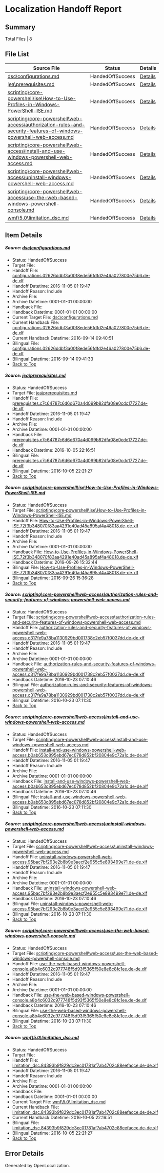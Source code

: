 # <a name='report-top'></a> Localization Handoff Report

## Summary
 Total Files | 8

## File List
 Source File | Status | Details 
 ----------- | ------ | ------- 
 [dsc\configurations.md](https://github.com/PowerShell/powerShell-Docs/blob/49ddf6faf98a51f7ad5252e9563b1543478ed113/dsc/configurations.md) | HandedOffSuccess | [Details](#567ab9528402c7d39d80a997bc14b6c6992cf77219)
 [jea\prerequisites.md](https://github.com/PowerShell/powerShell-Docs/blob/7504fe496a8913718847e45115d126caf4049bef/jea/prerequisites.md) | HandedOffSuccess | [Details](#ac9231a475ba84e9051bbd06a65f3f20c9e49846187)
 [scripting\core-powershell\ise\How-to-Use-Profiles-in-Windows-PowerShell-ISE.md](https://github.com/PowerShell/powerShell-Docs/blob/cb3db96ff87078756166df9f90d44d88cdfd155f/scripting/core-powershell/ise/How-to-Use-Profiles-in-Windows-PowerShell-ISE.md) | HandedOffSuccess | [Details](#3543503655cc506c4c0f8a7f3d1056c05a66ecba2192)
 [scripting\core-powershell\web-access\authorization-rules-and-security-features-of-windows-powershell-web-access.md](https://github.com/PowerShell/powerShell-Docs/blob/fe3d7885b7c031a24a737f58523c8018cfc36146/scripting/core-powershell/web-access/authorization-rules-and-security-features-of-windows-powershell-web-access.md) | HandedOffSuccess | [Details](#f62b1e0ec9f26e1b2bcb364c78a2ce39467655a52219)
 [scripting\core-powershell\web-access\install-and-use-windows-powershell-web-access.md](https://github.com/PowerShell/powerShell-Docs/blob/fe3d7885b7c031a24a737f58523c8018cfc36146/scripting/core-powershell/web-access/install-and-use-windows-powershell-web-access.md) | HandedOffSuccess | [Details](#fe79ca70ff1f9a3960b79747221a70adc46b7c672220)
 [scripting\core-powershell\web-access\uninstall-windows-powershell-web-access.md](https://github.com/PowerShell/powerShell-Docs/blob/fe3d7885b7c031a24a737f58523c8018cfc36146/scripting/core-powershell/web-access/uninstall-windows-powershell-web-access.md) | HandedOffSuccess | [Details](#d84b13db1fa5f12a7b4f8fa7b9b8cd7fb8fbae9d2222)
 [scripting\core-powershell\web-access\use-the-web-based-windows-powershell-console.md](https://github.com/PowerShell/powerShell-Docs/blob/fe3d7885b7c031a24a737f58523c8018cfc36146/scripting/core-powershell/web-access/use-the-web-based-windows-powershell-console.md) | HandedOffSuccess | [Details](#67426f6ad72967293f8aee1b3f098afc73067c592223)
 [wmf\5.0\limitation_dsc.md](https://github.com/PowerShell/powerShell-Docs/blob/39ded85dbb11fbb98b1ede001aa9e92dda81449e/wmf/5.0/limitation_dsc.md) | HandedOffSuccess | [Details](#52c2587e945407c7eeca67bf1b5c9a9c138706d92363)

## Item Details
##### <a name='567ab9528402c7d39d80a997bc14b6c6992cf77219'></a> Source: [dsc\configurations.md](https://github.com/PowerShell/powerShell-Docs/blob/49ddf6faf98a51f7ad5252e9563b1543478ed113/dsc/configurations.md)
* Status: HandedOffSuccess
* Target File: 
* Handoff File: [configurations.02626ddbf3a00f8ede56fdfd2e46a027800e75b6.de-de.xlf](https://github.com/PowerShell/powerShell-Docs.handoff/blob/82880007625658fa574ad0f69161aab1519279e1/ol-handoff/PowerShell/powerShell-Docs.de-de/live/configurations.02626ddbf3a00f8ede56fdfd2e46a027800e75b6.de-de.xlf)
* Handoff Datetime: 2016-11-05 01:19:47
* Handoff Reason: Include
* Archive File: 
* Archive Datetime: 0001-01-01 00:00:00
* Handback File: 
* Handback Datetime: 0001-01-01 00:00:00
* Current Target File: [dsc\configurations.md](https://github.com/PowerShell/powerShell-Docs.de-de/blob/174f9f33084067334712573a323b42668dd79cb2/dsc/configurations.md)
* Current Handback File: [configurations.02626ddbf3a00f8ede56fdfd2e46a027800e75b6.de-de.xlf](https://github.com/PowerShell/powerShell-Docs.handback/blob/4e23e522f4b628433822aaa74ac375214dc61f1d/ol-handback/PowerShell/powerShell-Docs.de-de/live/configurations.02626ddbf3a00f8ede56fdfd2e46a027800e75b6.de-de.xlf)
* Current Handback Datetime: 2016-09-14 09:40:51
* Bilingual File: [configurations.02626ddbf3a00f8ede56fdfd2e46a027800e75b6.de-de.xlf](https://github.com/PowerShell/powerShell-Docs.handback/blob/4e23e522f4b628433822aaa74ac375214dc61f1d/ol-handback/PowerShell/powerShell-Docs.de-de/live/configurations.02626ddbf3a00f8ede56fdfd2e46a027800e75b6.de-de.xlf)
* Bilingual Datetime: 2016-09-14 09:41:33
* [Back to Top](#report-top)

##### <a name='ac9231a475ba84e9051bbd06a65f3f20c9e49846187'></a> Source: [jea\prerequisites.md](https://github.com/PowerShell/powerShell-Docs/blob/7504fe496a8913718847e45115d126caf4049bef/jea/prerequisites.md)
* Status: HandedOffSuccess
* Target File: [jea\prerequisites.md](https://github.com/PowerShell/powerShell-Docs.de-de/blob/763a5dff96e38d7b63d7782fbfb1b37c79d087dc/jea/prerequisites.md)
* Handoff File: [prerequisites.c7c64787c6d6d670a4d099b82dfa08e0cdc17727.de-de.xlf](https://github.com/PowerShell/powerShell-Docs.handoff/blob/82880007625658fa574ad0f69161aab1519279e1/ol-handoff/PowerShell/powerShell-Docs.de-de/live/prerequisites.c7c64787c6d6d670a4d099b82dfa08e0cdc17727.de-de.xlf)
* Handoff Datetime: 2016-11-05 01:19:47
* Handoff Reason: Include
* Archive File: 
* Archive Datetime: 0001-01-01 00:00:00
* Handback File: [prerequisites.c7c64787c6d6d670a4d099b82dfa08e0cdc17727.de-de.xlf](https://github.com/PowerShell/powerShell-Docs.handback/blob/add46c961bd8dd4e185f250d4b589cebb93ee95a/ol-handback/PowerShell/powerShell-Docs.de-de/live/prerequisites.c7c64787c6d6d670a4d099b82dfa08e0cdc17727.de-de.xlf)
* Handback Datetime: 2016-10-05 22:16:51
* Bilingual File: [prerequisites.c7c64787c6d6d670a4d099b82dfa08e0cdc17727.de-de.xlf](https://github.com/PowerShell/powerShell-Docs.handback/blob/add46c961bd8dd4e185f250d4b589cebb93ee95a/ol-handback/PowerShell/powerShell-Docs.de-de/live/prerequisites.c7c64787c6d6d670a4d099b82dfa08e0cdc17727.de-de.xlf)
* Bilingual Datetime: 2016-10-05 22:21:27
* [Back to Top](#report-top)

##### <a name='3543503655cc506c4c0f8a7f3d1056c05a66ecba2192'></a> Source: [scripting\core-powershell\ise\How-to-Use-Profiles-in-Windows-PowerShell-ISE.md](https://github.com/PowerShell/powerShell-Docs/blob/cb3db96ff87078756166df9f90d44d88cdfd155f/scripting/core-powershell/ise/How-to-Use-Profiles-in-Windows-PowerShell-ISE.md)
* Status: HandedOffSuccess
* Target File: [scripting\core-powershell\ise\How-to-Use-Profiles-in-Windows-PowerShell-ISE.md](https://github.com/PowerShell/powerShell-Docs.de-de/blob/d67eb2f0b15fcaa477d72dfe181a03751fb4f4e6/scripting/core-powershell/ise/How-to-Use-Profiles-in-Windows-PowerShell-ISE.md)
* Handoff File: [How-to-Use-Profiles-in-Windows-PowerShell-ISE.72f3b348070f83aa4291e40ad45a895af4a48018.de-de.xlf](https://github.com/PowerShell/powerShell-Docs.handoff/blob/82880007625658fa574ad0f69161aab1519279e1/ol-handoff/PowerShell/powerShell-Docs.de-de/live/How-to-Use-Profiles-in-Windows-PowerShell-ISE.72f3b348070f83aa4291e40ad45a895af4a48018.de-de.xlf)
* Handoff Datetime: 2016-11-05 01:19:47
* Handoff Reason: Include
* Archive File: 
* Archive Datetime: 0001-01-01 00:00:00
* Handback File: [How-to-Use-Profiles-in-Windows-PowerShell-ISE.72f3b348070f83aa4291e40ad45a895af4a48018.de-de.xlf](https://github.com/PowerShell/powerShell-Docs.handback/blob/1c3aab7fe34c2f4ca999f69d84f280eb6e604aea/ol-handback/PowerShell/powerShell-Docs.de-de/live/How-to-Use-Profiles-in-Windows-PowerShell-ISE.72f3b348070f83aa4291e40ad45a895af4a48018.de-de.xlf)
* Handback Datetime: 2016-09-26 15:32:44
* Bilingual File: [How-to-Use-Profiles-in-Windows-PowerShell-ISE.72f3b348070f83aa4291e40ad45a895af4a48018.de-de.xlf](https://github.com/PowerShell/powerShell-Docs.handback/blob/1c3aab7fe34c2f4ca999f69d84f280eb6e604aea/ol-handback/PowerShell/powerShell-Docs.de-de/live/How-to-Use-Profiles-in-Windows-PowerShell-ISE.72f3b348070f83aa4291e40ad45a895af4a48018.de-de.xlf)
* Bilingual Datetime: 2016-09-26 15:36:28
* [Back to Top](#report-top)

##### <a name='f62b1e0ec9f26e1b2bcb364c78a2ce39467655a52219'></a> Source: [scripting\core-powershell\web-access\authorization-rules-and-security-features-of-windows-powershell-web-access.md](https://github.com/PowerShell/powerShell-Docs/blob/fe3d7885b7c031a24a737f58523c8018cfc36146/scripting/core-powershell/web-access/authorization-rules-and-security-features-of-windows-powershell-web-access.md)
* Status: HandedOffSuccess
* Target File: [scripting\core-powershell\web-access\authorization-rules-and-security-features-of-windows-powershell-web-access.md](https://github.com/PowerShell/powerShell-Docs.de-de/blob/d901054b30563385d041db721c3fcd22ed22fb30/scripting/core-powershell/web-access/authorization-rules-and-security-features-of-windows-powershell-web-access.md)
* Handoff File: [authorization-rules-and-security-features-of-windows-powershell-web-access.c317fe9a78ba1130929bd001738c2eb57f0037dd.de-de.xlf](https://github.com/PowerShell/powerShell-Docs.handoff/blob/82880007625658fa574ad0f69161aab1519279e1/ol-handoff/PowerShell/powerShell-Docs.de-de/live/authorization-rules-and-security-features-of-windows-powershell-web-access.c317fe9a78ba1130929bd001738c2eb57f0037dd.de-de.xlf)
* Handoff Datetime: 2016-11-05 01:19:47
* Handoff Reason: Include
* Archive File: 
* Archive Datetime: 0001-01-01 00:00:00
* Handback File: [authorization-rules-and-security-features-of-windows-powershell-web-access.c317fe9a78ba1130929bd001738c2eb57f0037dd.de-de.xlf](https://github.com/PowerShell/powerShell-Docs.handback/blob/bf98c22541c130345a041a2aa0a7c7749c1c02a7/ol-handback/PowerShell/powerShell-Docs.de-de/live/authorization-rules-and-security-features-of-windows-powershell-web-access.c317fe9a78ba1130929bd001738c2eb57f0037dd.de-de.xlf)
* Handback Datetime: 2016-10-23 07:10:46
* Bilingual File: [authorization-rules-and-security-features-of-windows-powershell-web-access.c317fe9a78ba1130929bd001738c2eb57f0037dd.de-de.xlf](https://github.com/PowerShell/powerShell-Docs.handback/blob/bf98c22541c130345a041a2aa0a7c7749c1c02a7/ol-handback/PowerShell/powerShell-Docs.de-de/live/authorization-rules-and-security-features-of-windows-powershell-web-access.c317fe9a78ba1130929bd001738c2eb57f0037dd.de-de.xlf)
* Bilingual Datetime: 2016-10-23 07:11:30
* [Back to Top](#report-top)

##### <a name='fe79ca70ff1f9a3960b79747221a70adc46b7c672220'></a> Source: [scripting\core-powershell\web-access\install-and-use-windows-powershell-web-access.md](https://github.com/PowerShell/powerShell-Docs/blob/fe3d7885b7c031a24a737f58523c8018cfc36146/scripting/core-powershell/web-access/install-and-use-windows-powershell-web-access.md)
* Status: HandedOffSuccess
* Target File: [scripting\core-powershell\web-access\install-and-use-windows-powershell-web-access.md](https://github.com/PowerShell/powerShell-Docs.de-de/blob/d901054b30563385d041db721c3fcd22ed22fb30/scripting/core-powershell/web-access/install-and-use-windows-powershell-web-access.md)
* Handoff File: [install-and-use-windows-powershell-web-access.b0ab653c895ebd67ec078d852bf20804e9c72a1c.de-de.xlf](https://github.com/PowerShell/powerShell-Docs.handoff/blob/82880007625658fa574ad0f69161aab1519279e1/ol-handoff/PowerShell/powerShell-Docs.de-de/live/install-and-use-windows-powershell-web-access.b0ab653c895ebd67ec078d852bf20804e9c72a1c.de-de.xlf)
* Handoff Datetime: 2016-11-05 01:19:47
* Handoff Reason: Include
* Archive File: 
* Archive Datetime: 0001-01-01 00:00:00
* Handback File: [install-and-use-windows-powershell-web-access.b0ab653c895ebd67ec078d852bf20804e9c72a1c.de-de.xlf](https://github.com/PowerShell/powerShell-Docs.handback/blob/bf98c22541c130345a041a2aa0a7c7749c1c02a7/ol-handback/PowerShell/powerShell-Docs.de-de/live/install-and-use-windows-powershell-web-access.b0ab653c895ebd67ec078d852bf20804e9c72a1c.de-de.xlf)
* Handback Datetime: 2016-10-23 07:10:46
* Bilingual File: [install-and-use-windows-powershell-web-access.b0ab653c895ebd67ec078d852bf20804e9c72a1c.de-de.xlf](https://github.com/PowerShell/powerShell-Docs.handback/blob/bf98c22541c130345a041a2aa0a7c7749c1c02a7/ol-handback/PowerShell/powerShell-Docs.de-de/live/install-and-use-windows-powershell-web-access.b0ab653c895ebd67ec078d852bf20804e9c72a1c.de-de.xlf)
* Bilingual Datetime: 2016-10-23 07:11:30
* [Back to Top](#report-top)

##### <a name='d84b13db1fa5f12a7b4f8fa7b9b8cd7fb8fbae9d2222'></a> Source: [scripting\core-powershell\web-access\uninstall-windows-powershell-web-access.md](https://github.com/PowerShell/powerShell-Docs/blob/fe3d7885b7c031a24a737f58523c8018cfc36146/scripting/core-powershell/web-access/uninstall-windows-powershell-web-access.md)
* Status: HandedOffSuccess
* Target File: [scripting\core-powershell\web-access\uninstall-windows-powershell-web-access.md](https://github.com/PowerShell/powerShell-Docs.de-de/blob/d901054b30563385d041db721c3fcd22ed22fb30/scripting/core-powershell/web-access/uninstall-windows-powershell-web-access.md)
* Handoff File: [uninstall-windows-powershell-web-access.95bac7bf293e2b8b9e3aecf2e955c5e893499e71.de-de.xlf](https://github.com/PowerShell/powerShell-Docs.handoff/blob/82880007625658fa574ad0f69161aab1519279e1/ol-handoff/PowerShell/powerShell-Docs.de-de/live/uninstall-windows-powershell-web-access.95bac7bf293e2b8b9e3aecf2e955c5e893499e71.de-de.xlf)
* Handoff Datetime: 2016-11-05 01:19:47
* Handoff Reason: Include
* Archive File: 
* Archive Datetime: 0001-01-01 00:00:00
* Handback File: [uninstall-windows-powershell-web-access.95bac7bf293e2b8b9e3aecf2e955c5e893499e71.de-de.xlf](https://github.com/PowerShell/powerShell-Docs.handback/blob/bf98c22541c130345a041a2aa0a7c7749c1c02a7/ol-handback/PowerShell/powerShell-Docs.de-de/live/uninstall-windows-powershell-web-access.95bac7bf293e2b8b9e3aecf2e955c5e893499e71.de-de.xlf)
* Handback Datetime: 2016-10-23 07:10:46
* Bilingual File: [uninstall-windows-powershell-web-access.95bac7bf293e2b8b9e3aecf2e955c5e893499e71.de-de.xlf](https://github.com/PowerShell/powerShell-Docs.handback/blob/bf98c22541c130345a041a2aa0a7c7749c1c02a7/ol-handback/PowerShell/powerShell-Docs.de-de/live/uninstall-windows-powershell-web-access.95bac7bf293e2b8b9e3aecf2e955c5e893499e71.de-de.xlf)
* Bilingual Datetime: 2016-10-23 07:11:30
* [Back to Top](#report-top)

##### <a name='67426f6ad72967293f8aee1b3f098afc73067c592223'></a> Source: [scripting\core-powershell\web-access\use-the-web-based-windows-powershell-console.md](https://github.com/PowerShell/powerShell-Docs/blob/fe3d7885b7c031a24a737f58523c8018cfc36146/scripting/core-powershell/web-access/use-the-web-based-windows-powershell-console.md)
* Status: HandedOffSuccess
* Target File: [scripting\core-powershell\web-access\use-the-web-based-windows-powershell-console.md](https://github.com/PowerShell/powerShell-Docs.de-de/blob/d901054b30563385d041db721c3fcd22ed22fb30/scripting/core-powershell/web-access/use-the-web-based-windows-powershell-console.md)
* Handoff File: [use-the-web-based-windows-powershell-console.a8b4c6032c977748f5d93f5365f50e8e8c8fc1ee.de-de.xlf](https://github.com/PowerShell/powerShell-Docs.handoff/blob/82880007625658fa574ad0f69161aab1519279e1/ol-handoff/PowerShell/powerShell-Docs.de-de/live/use-the-web-based-windows-powershell-console.a8b4c6032c977748f5d93f5365f50e8e8c8fc1ee.de-de.xlf)
* Handoff Datetime: 2016-11-05 01:19:47
* Handoff Reason: Include
* Archive File: 
* Archive Datetime: 0001-01-01 00:00:00
* Handback File: [use-the-web-based-windows-powershell-console.a8b4c6032c977748f5d93f5365f50e8e8c8fc1ee.de-de.xlf](https://github.com/PowerShell/powerShell-Docs.handback/blob/bf98c22541c130345a041a2aa0a7c7749c1c02a7/ol-handback/PowerShell/powerShell-Docs.de-de/live/use-the-web-based-windows-powershell-console.a8b4c6032c977748f5d93f5365f50e8e8c8fc1ee.de-de.xlf)
* Handback Datetime: 2016-10-23 07:10:46
* Bilingual File: [use-the-web-based-windows-powershell-console.a8b4c6032c977748f5d93f5365f50e8e8c8fc1ee.de-de.xlf](https://github.com/PowerShell/powerShell-Docs.handback/blob/bf98c22541c130345a041a2aa0a7c7749c1c02a7/ol-handback/PowerShell/powerShell-Docs.de-de/live/use-the-web-based-windows-powershell-console.a8b4c6032c977748f5d93f5365f50e8e8c8fc1ee.de-de.xlf)
* Bilingual Datetime: 2016-10-23 07:11:30
* [Back to Top](#report-top)

##### <a name='52c2587e945407c7eeca67bf1b5c9a9c138706d92363'></a> Source: [wmf\5.0\limitation_dsc.md](https://github.com/PowerShell/powerShell-Docs/blob/39ded85dbb11fbb98b1ede001aa9e92dda81449e/wmf/5.0/limitation_dsc.md)
* Status: HandedOffSuccess
* Target File: 
* Handoff File: [limitation_dsc.84393b9f829dc3ec01781af7ab4702c88eefacce.de-de.xlf](https://github.com/PowerShell/powerShell-Docs.handoff/blob/82880007625658fa574ad0f69161aab1519279e1/ol-handoff/PowerShell/powerShell-Docs.de-de/live/limitation_dsc.84393b9f829dc3ec01781af7ab4702c88eefacce.de-de.xlf)
* Handoff Datetime: 2016-11-05 01:19:47
* Handoff Reason: Include
* Archive File: 
* Archive Datetime: 0001-01-01 00:00:00
* Handback File: 
* Handback Datetime: 0001-01-01 00:00:00
* Current Target File: [wmf\5.0\limitation_dsc.md](https://github.com/PowerShell/powerShell-Docs.de-de/blob/763a5dff96e38d7b63d7782fbfb1b37c79d087dc/wmf/5.0/limitation_dsc.md)
* Current Handback File: [limitation_dsc.84393b9f829dc3ec01781af7ab4702c88eefacce.de-de.xlf](https://github.com/PowerShell/powerShell-Docs.handback/blob/add46c961bd8dd4e185f250d4b589cebb93ee95a/ol-handback/PowerShell/powerShell-Docs.de-de/live/limitation_dsc.84393b9f829dc3ec01781af7ab4702c88eefacce.de-de.xlf)
* Current Handback Datetime: 2016-10-05 22:16:51
* Bilingual File: [limitation_dsc.84393b9f829dc3ec01781af7ab4702c88eefacce.de-de.xlf](https://github.com/PowerShell/powerShell-Docs.handback/blob/add46c961bd8dd4e185f250d4b589cebb93ee95a/ol-handback/PowerShell/powerShell-Docs.de-de/live/limitation_dsc.84393b9f829dc3ec01781af7ab4702c88eefacce.de-de.xlf)
* Bilingual Datetime: 2016-10-05 22:21:27
* [Back to Top](#report-top)


## Error Details

Generated by OpenLocalization.
